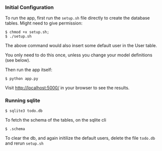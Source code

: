 ### Initial Configuration

To run the app, first run the `setup.sh` file directly to create the database tables. Might need to give permission:

```
$ chmod +x setup.sh; 
$ ./setup.sh
```

The above command would also insert some default user in the User table.

You only need to do this once, unless you change your model definitions (see below).

Then run the app itself:

```
$ python app.py
```

Visit [http://localhost:5000/](http://localhost:5000/) in your browser to see the results.

### Running sqlite 

```
$ sqlite3 todo.db
```

To fetch the schema of the tables, on the sqlite cli

```
$ .schema
```

To clear the db, and again initilize the default users, delete the file `todo.db` and rerun `setup.sh`